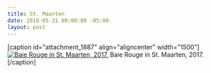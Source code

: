 ```yaml
---
title: St. Maarten
date: 2018-05-31 00:00:00 -05:00
layout: post
---
```


\[caption id="attachment\_1887" align="aligncenter" width="1500"\][![Baie Rouge in St. Maarten, 2017.](images/DSC00133.jpg)](https://kenbooth.net/st-maarten/dsc00133/) Baie Rouge in St. Maarten, 2017.\[/caption\]
